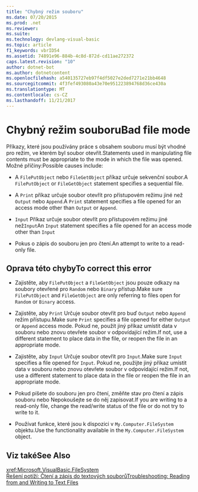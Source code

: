 ```yaml
---
title: "Chybný režim souboru"
ms.date: 07/20/2015
ms.prod: .net
ms.reviewer: 
ms.suite: 
ms.technology: devlang-visual-basic
ms.topic: article
f1_keywords: vbrID54
ms.assetid: 74891e96-884b-4c8d-872d-cd11ae272372
caps.latest.revision: "10"
author: dotnet-bot
ms.author: dotnetcontent
ms.openlocfilehash: a540135727eb97f4df5027e2ded7271e21bb4648
ms.sourcegitcommit: 4f3fef493080a43e70e951223894768d36ce430a
ms.translationtype: MT
ms.contentlocale: cs-CZ
ms.lasthandoff: 11/21/2017
---
```

# <a name="bad-file-mode"></a><span data-ttu-id="90206-102">Chybný režim souboru</span><span class="sxs-lookup"><span data-stu-id="90206-102">Bad file mode</span></span>
<span data-ttu-id="90206-103">Příkazy, které jsou používány práce s obsahem souboru musí být vhodné pro režim, ve kterém byl soubor otevřít.</span><span class="sxs-lookup"><span data-stu-id="90206-103">Statements used in manipulating file contents must be appropriate to the mode in which the file was opened.</span></span> <span data-ttu-id="90206-104">Možné příčiny:</span><span class="sxs-lookup"><span data-stu-id="90206-104">Possible causes include:</span></span>  
  
-   <span data-ttu-id="90206-105">A `FilePutObject` nebo `FileGetObject` příkaz určuje sekvenční soubor.</span><span class="sxs-lookup"><span data-stu-id="90206-105">A `FilePutObject` or `FileGetObject` statement specifies a sequential file.</span></span>  
  
-   <span data-ttu-id="90206-106">A `Print` příkaz určuje soubor otevřít pro přístupovém režimu jiné než `Output` nebo `Append`.</span><span class="sxs-lookup"><span data-stu-id="90206-106">A `Print` statement specifies a file opened for an access mode other than `Output` or `Append`.</span></span>  
  
-   <span data-ttu-id="90206-107">`Input` Příkaz určuje soubor otevřít pro přístupovém režimu jiné než`Input`</span><span class="sxs-lookup"><span data-stu-id="90206-107">An `Input` statement specifies a file opened for an access mode other than `Input`</span></span>  
  
-   <span data-ttu-id="90206-108">Pokus o zápis do souboru jen pro čtení.</span><span class="sxs-lookup"><span data-stu-id="90206-108">An attempt to write to a read-only file.</span></span>  
  
## <a name="to-correct-this-error"></a><span data-ttu-id="90206-109">Oprava této chyby</span><span class="sxs-lookup"><span data-stu-id="90206-109">To correct this error</span></span>  
  
-   <span data-ttu-id="90206-110">Zajistěte, aby `FilePutObject` a `FileGetObject` jsou pouze odkazy na soubory otevřené pro `Random` nebo `Binary` přístup.</span><span class="sxs-lookup"><span data-stu-id="90206-110">Make sure `FilePutObject` and `FileGetObject` are only referring to files open for `Random` or `Binary` access.</span></span>  
  
-   <span data-ttu-id="90206-111">Zajistěte, aby `Print` Určuje soubor otevřít pro buď `Output` nebo `Append` režim přístupu.</span><span class="sxs-lookup"><span data-stu-id="90206-111">Make sure `Print` specifies a file opened for either `Output` or `Append` access mode.</span></span> <span data-ttu-id="90206-112">Pokud ne, použít jiný příkaz umístit data v souboru nebo znovu otevřete soubor v odpovídající režim.</span><span class="sxs-lookup"><span data-stu-id="90206-112">If not, use a different statement to place data in the file, or reopen the file in an appropriate mode.</span></span>  
  
-   <span data-ttu-id="90206-113">Zajistěte, aby `Input` Určuje soubor otevřít pro `Input`.</span><span class="sxs-lookup"><span data-stu-id="90206-113">Make sure `Input` specifies a file opened for `Input`.</span></span> <span data-ttu-id="90206-114">Pokud ne, použijte jiný příkaz umístit data v souboru nebo znovu otevřete soubor v odpovídající režim.</span><span class="sxs-lookup"><span data-stu-id="90206-114">If not, use a different statement to place data in the file or reopen the file in an appropriate mode.</span></span>  
  
-   <span data-ttu-id="90206-115">Pokud píšete do souboru jen pro čtení, změňte stav pro čtení a zápis souboru nebo Nepokoušejte se do něj zapisovat.</span><span class="sxs-lookup"><span data-stu-id="90206-115">If you are writing to a read-only file, change the read/write status of the file or do not try to write to it.</span></span>  
  
-   <span data-ttu-id="90206-116">Používat funkce, které jsou k dispozici v `My.Computer.FileSystem` objektu.</span><span class="sxs-lookup"><span data-stu-id="90206-116">Use the functionality available in the `My.Computer.FileSystem` object.</span></span>  
  
## <a name="see-also"></a><span data-ttu-id="90206-117">Viz také</span><span class="sxs-lookup"><span data-stu-id="90206-117">See Also</span></span>  
 <xref:Microsoft.VisualBasic.FileSystem>  
 [<span data-ttu-id="90206-118">Řešení potíží: Čtení a zápis do textových souborů</span><span class="sxs-lookup"><span data-stu-id="90206-118">Troubleshooting: Reading from and Writing to Text Files</span></span>](../../../visual-basic/developing-apps/programming/drives-directories-files/troubleshooting-reading-from-and-writing-to-text-files.md)
